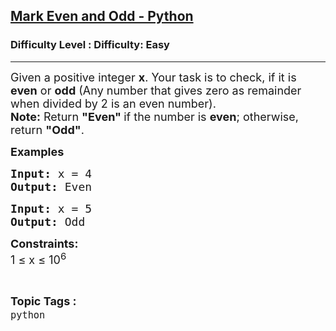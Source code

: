 <h2><a href="https://www.geeksforgeeks.org/problems/mark-even-and-odd/1">Mark Even and Odd - Python</a></h2><h3>Difficulty Level : Difficulty: Easy</h3><hr><div class="problems_problem_content__Xm_eO"><p><span style="font-size: 18px;">Given a positive integer <strong>x</strong>. Your&nbsp;task is to check, if it is <strong>even</strong> or <strong>odd</strong> (Any number that gives zero as remainder when divided by 2 is an even number).<br><strong>Note:</strong> Return <strong>"Even" </strong>if the number is <strong>even</strong>; otherwise, return <strong>"Odd"</strong>.</span></p>
<p><span style="font-size: 18px;"><strong>Examples <br></strong></span></p>
<pre><span style="font-size: 18px;"><strong>Input: </strong>x = 4
<strong>Output: </strong>Even</span>
</pre>
<pre><span style="font-size: 18px;"><strong>Input: </strong>x = 5
<strong>Output: </strong>Odd</span>
</pre>
<p><span style="font-size: 18px;"><strong>Constraints:</strong><br>1 ≤ x ≤ 10<sup>6</sup></span></p></div><br><p><span style=font-size:18px><strong>Topic Tags : </strong><br><code>python</code>&nbsp;